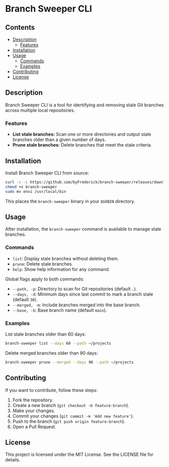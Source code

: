 # Branch Sweeper CLI

## Contents

- [Description](#description)
  - [Features](#features)
- [Installation](#installation)
- [Usage](#usage)
  - [Commands](#commands)
  - [Examples](#examples)
- [Contributing](#contributing)
- [License](#license)

## Description

Branch Sweeper CLI is a tool for identifying and removing stale Git branches across multiple local repositories.

### Features

- **List stale branches:** Scan one or more directories and output stale branches older than a given number of days.
- **Prune stale branches:** Delete branches that meet the stale criteria.

## Installation

Install Branch Sweeper CLI from source:

```bash
curl -s -L https://github.com/byFrederick/branch-sweeper/releases/download/{version}/branch-sweeper_{os}_{arch}.tar.gz | tar xz
chmod +x branch-sweeper
sudo mv envi /usr/local/bin
```

This places the `branch-sweeper` binary in your `$GOBIN` directory.

## Usage

After installation, the `branch-sweeper` command is available to manage stale branches.

### Commands

- `list`: Display stale branches without deleting them.
- `prune`: Delete stale branches.
- `help`: Show help information for any command.

Global flags apply to both commands:

- `--path, -p`: Directory to scan for Git repositories (default `.`).
- `--days, -d`: Minimum days since last commit to mark a branch stale (default `30`).
- `--merged, -m`: Include branches merged into the base branch.
- `--base, -b`: Base branch name (default `main`).

### Examples

List stale branches older than 60 days:

```bash
branch-sweeper list --days 60 --path ~/projects
```

Delete merged branches older than 90 days:

```bash
branch-sweeper prune --merged --days 90 --path ~/projects
```

## Contributing

If you want to contribute, follow these steps:

1. Fork the repository.
2. Create a new branch (`git checkout -b feature-branch`).
3. Make your changes.
4. Commit your changes (`git commit -m 'Add new feature'`).
5. Push to the branch (`git push origin feature-branch`).
6. Open a Pull Request.

## License

This project is licensed under the MIT License. See the LICENSE file for details.